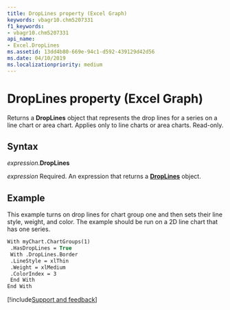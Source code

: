 ```yaml
---
title: DropLines property (Excel Graph)
keywords: vbagr10.chm5207331
f1_keywords:
- vbagr10.chm5207331
api_name:
- Excel.DropLines
ms.assetid: 13dd4b80-669e-94c1-d592-439129d42d56
ms.date: 04/10/2019
ms.localizationpriority: medium
---
```



# DropLines property (Excel Graph)

Returns a **DropLines** object that represents the drop lines for a series on a line chart or area chart. Applies only to line charts or area charts. Read-only.

## Syntax

_expression_.**DropLines**

_expression_ Required. An expression that returns a **[DropLines](Excel.DropLines-graph-object.md)** object.

## Example

This example turns on drop lines for chart group one and then sets their line style, weight, and color. The example should be run on a 2D line chart that has one series.

```vb
With myChart.ChartGroups(1) 
 .HasDropLines = True 
 With .DropLines.Border 
 .LineStyle = xlThin 
 .Weight = xlMedium 
 .ColorIndex = 3 
 End With 
End With
```

[!include[Support and feedback](~/includes/feedback-boilerplate.md)]
